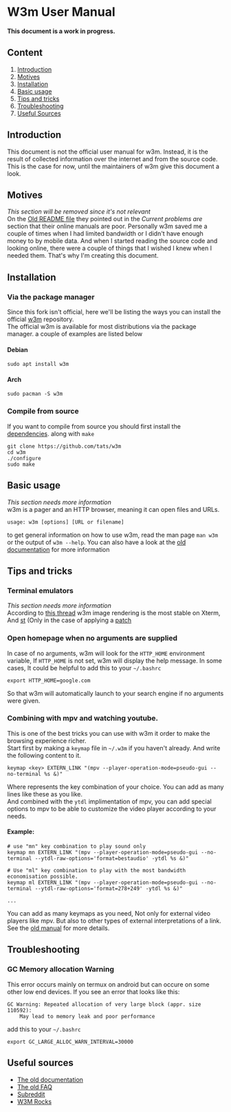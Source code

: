 # W3m User Manual

**This document is a work in progress.**

## Content
1. [Introduction](#introduction)
2. [Motives](#motives)
3. [Installation](#installation)
4. [Basic usage](#basic-usage)
5. [Tips and tricks](#tips-and-tricks)
6. [Troubleshooting](#troubleshooting)
7. [Useful Sources](#useful-sources)

## Introduction
This document is not the official user manual for w3m. Instead, it is the result of collected information over the internet and from the source code. This is the case for now, until the maintainers of w3m give this document a look.
## Motives
*This section will be removed since it's not relevant*  
On the [Old README file](/doc/doc-old/doc-en/README) they pointed out in the *Current problems are* section that their online manuals are poor. Personally w3m saved me a couple of times when I had limited bandwidth or I didn't have enough money to by mobile data. And when I started reading the source code and looking online, there were a couple of things that I wished I knew when I needed them. That's why I'm creating this document.
## Installation
### Via the package manager
Since this fork isn't official, here we'll be listing the ways you can install the official [w3m](https://github.com/tats/w3m) repository.  
The official w3m is available for most distributions via the package manager. a couple of examples are listed below
#### Debian
```
sudo apt install w3m
```
#### Arch
```
sudo pacman -S w3m
```
### Compile from source
If you want to compile from source you should first install the [dependencies](/doc/README.md#dependencies). along with `make`
```
git clone https://github.com/tats/w3m
cd w3m
./configure
sudo make
```


## Basic usage
*This section needs more information*  
w3m is a pager and an HTTP browser, meaning it can open files and URLs.
```
usage: w3m [options] [URL or filename]
```
to get general information on how to use w3m, read the man page `man w3m` or the output of `w3m --help`.
You can also have a look at the [old documentation](/doc/doc-old/MANUAL.html) for more information

## Tips and tricks
### Terminal emulators
*This section needs more information*  
According to [this thread](https://www.reddit.com/r/w3m/comments/pwwizm/which_terminal_emulator_are_you_using_with_w3m/) w3m image rendering is the most stable on Xterm, And [st](https://wiki.archlinux.org/title/St) (Only in the case of applying a [patch](https://st.suckless.org/patches/w3m/)
### Open homepage when no arguments are supplied
In case of no arguments, w3m will look for the `HTTP_HOME` environment variable, If `HTTP_HOME` is not set, w3m will display the help message.
In some cases, It could be helpful to add this to your `~/.bashrc`
```
export HTTP_HOME=google.com
```
So that w3m will automatically launch to your search engine if no arguments were given.

### Combining with mpv and watching youtube.
This is one of the best tricks you can use with w3m it order to make the browsing experience richer.  
Start first by making a `keymap` file in `~/.w3m` if you haven't already. And write the following content to it.

```
keymap <key> EXTERN_LINK "(mpv --player-operation-mode=pseudo-gui --no-terminal %s &)"
```
Where *<key>* represents the key combination of your choice. You can add as many lines like these as you like.  
And combined with the `ytdl` implimentation of mpv, you can add special options to mpv to be able to customize the video player according to your needs.
#### Example:
```
# use "mn" key combination to play sound only
keymap mn EXTERN_LINK "(mpv --player-operation-mode=pseudo-gui --no-terminal --ytdl-raw-options='format=bestaudio' -ytdl %s &)"

# Use "ml" key combination to play with the most bandwidth economisation possible.
keymap ml EXTERN_LINK "(mpv --player-operation-mode=pseudo-gui --no-terminal --ytdl-raw-options='format=278+249' -ytdl %s &)"

...
```

You can add as many keymaps as you need, Not only for external video players like mpv. But also to other types of external interpretations of a link. See the [old manual](/doc/doc-old/MANUAL.html) for more details.

## Troubleshooting
### GC Memory allocation Warning
This error occurs mainly on termux on android but can occure on some other low end devices.
If you see an error that looks like this:
```
GC Warning: Repeated allocation of very large block (appr. size 110592):
	May lead to memory leak and poor performance
```
add this to your `~/.bashrc`
```
export GC_LARGE_ALLOC_WARN_INTERVAL=30000
```
## Useful sources
* [The old documentation](/doc/doc-old/MANUAL.html)
* [The old FAQ](/doc/doc-old/FAQ.html)
* [Subreddit](reddit.com/r/w3m)
* [W3M Rocks](http://w3m.rocks/) 
